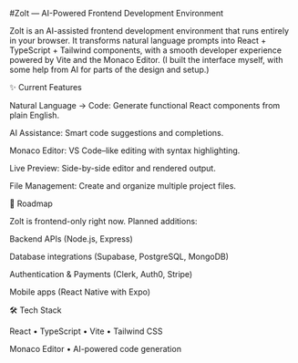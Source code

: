#Zolt — AI-Powered Frontend Development Environment

Zolt is an AI-assisted frontend development environment that runs entirely in your browser. It transforms natural language prompts into React + TypeScript + Tailwind components, with a smooth developer experience powered by Vite and the Monaco Editor.
(I built the interface myself, with some help from AI for parts of the design and setup.)

✨ Current Features

Natural Language → Code: Generate functional React components from plain English.

AI Assistance: Smart code suggestions and completions.

Monaco Editor: VS Code–like editing with syntax highlighting.

Live Preview: Side-by-side editor and rendered output.

File Management: Create and organize multiple project files.

🔮 Roadmap

Zolt is frontend-only right now. Planned additions:

Backend APIs (Node.js, Express)

Database integrations (Supabase, PostgreSQL, MongoDB)

Authentication & Payments (Clerk, Auth0, Stripe)

Mobile apps (React Native with Expo)

🛠️ Tech Stack

React • TypeScript • Vite • Tailwind CSS

Monaco Editor • AI-powered code generation

